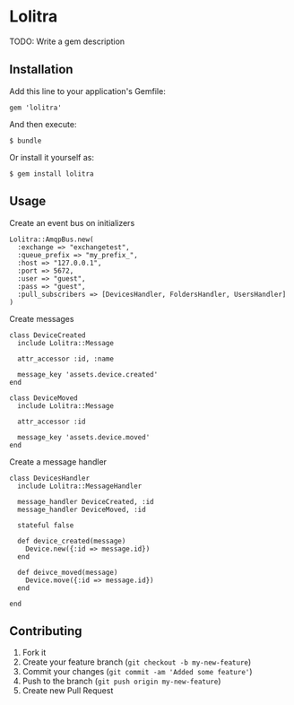 # Lolitra

TODO: Write a gem description

## Installation

Add this line to your application's Gemfile:

    gem 'lolitra'

And then execute:

    $ bundle

Or install it yourself as:

    $ gem install lolitra

## Usage

Create an event bus on initializers

    Lolitra::AmqpBus.new(
      :exchange => "exchangetest",
      :queue_prefix => "my_prefix_",
      :host => "127.0.0.1",
      :port => 5672,
      :user => "guest",
      :pass => "guest",
      :pull_subscribers => [DevicesHandler, FoldersHandler, UsersHandler]
    )

Create messages

    class DeviceCreated
      include Lolitra::Message

      attr_accessor :id, :name

      message_key 'assets.device.created'
    end

    class DeviceMoved
      include Lolitra::Message

      attr_accessor :id

      message_key 'assets.device.moved'
    end

Create a message handler

    class DevicesHandler
      include Lolitra::MessageHandler 

      message_handler DeviceCreated, :id
      message_handler DeviceMoved, :id

      stateful false

      def device_created(message)
        Device.new({:id => message.id})
      end
       
      def deivce_moved(message)
        Device.move({:id => message.id})
      end
       
    end

## Contributing

1. Fork it
2. Create your feature branch (`git checkout -b my-new-feature`)
3. Commit your changes (`git commit -am 'Added some feature'`)
4. Push to the branch (`git push origin my-new-feature`)
5. Create new Pull Request
